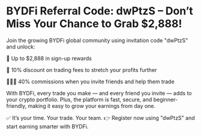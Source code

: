 # BYDFi Referral Code: dwPtzS – Don’t Miss Your Chance to Grab $2,888!
Join the growing BYDFi global community using invitation code "dwPtzS" and unlock:

🎁 Up to $2,888 in sign-up rewards

💸 10% discount on trading fees to stretch your profits further

🧑‍🤝‍🧑 40% commissions when you invite friends and help them trade

With BYDFi, every trade you make — and every friend you invite — adds to your crypto portfolio. Plus, the platform is fast, secure, and beginner-friendly, making it easy to grow your earnings from day one.

✅ It’s your time. Your trade. Your team.
👉 Register now using "dwPtzS" and start earning smarter with BYDFi.
